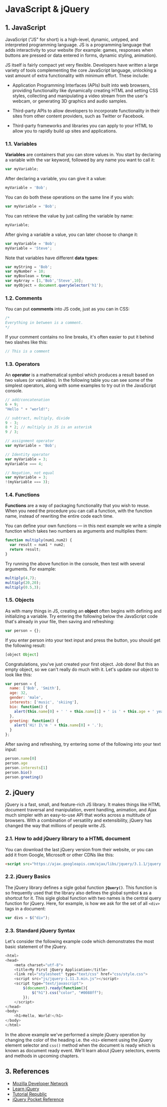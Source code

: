# JavaScript & jQuery

## 1. JavaScript

JavaScript ("JS" for short) is a high-level, dynamic, untyped, and interpreted programming language. JS is a programming language that adds interactivity to your website (for example: games, responses when buttons are pressed or data entered in forms, dynamic styling, animation).

JS itself is fairly compact yet very flexible. Developers have written a large variety of tools complementing the core JavaScript language, unlocking a vast amount of extra functionality with minimum effort. These include:

* Application Programming Interfaces (APIs) built into web browsers, providing functionality like dynamically creating HTML and setting CSS styles, collecting and manipulating a video stream from the user's webcam, or generating 3D graphics and audio samples.

* Third-party APIs to allow developers to incorporate functionality in their sites from other content providers, such as Twitter or Facebook.

* Third-party frameworks and libraries you can apply to your HTML to allow you to rapidly build up sites and applications.

### 1.1. Variables

**Variables** are containers that you can store values in. You start by declaring a variable with the var keyword, followed by any name you want to call it:

```javascript
var myVariable;
```

After declaring a variable, you can give it a value:

```javascript
myVariable = 'Bob';
```

You can do both these operations on the same line if you wish:

```javascript
var myVariable = 'Bob';
```

You can retrieve the value by just calling the variable by name:

```javascript
myVariable;
```

After giving a variable a value, you can later choose to change it:

```javascript
var myVariable = 'Bob';
myVariable = 'Steve';
```

Note that variables have different **data types**:

```javascript
var myString = 'Bob';
var myNumber = 10;
var myBoolean = true;
var myArray = [1,'Bob','Steve',10];
var myObject = document.querySelector('h1');
```

### 1.2. Comments

You can put **comments** into JS code, just as you can in CSS:

```javascript
/*
Everything in between is a comment.
*/
```

If your comment contains no line breaks, it's often easier to put it behind two slashes like this:

```javascript
// This is a comment
```

### 1.3. Operators

An **operator** is a mathematical symbol which produces a result based on two values (or variables). In the following table you can see some of the simplest operators, along with some examples to try out in the JavaScript console.

```javascript
// add/concatenation
6 + 9;
"Hello " + "world!";

// subtract, multiply, divide
9 - 3;
8 * 2; // multiply in JS is an asterisk
9 / 3;

// assignment operator
var myVariable = 'Bob';

// Identity operator
var myVariable = 3;
myVariable === 4;

// Negation, not equal
var myVariable = 3;
!(myVariable === 3);
```

### 1.4. Functions

**Functions** are a way of packaging functionality that you wish to reuse. When you need the procedure you can call a function, with the function name, instead of rewriting the entire code each time.

You can define your own functions — in this next example we write a simple function which takes two numbers as arguments and multiplies them:

```javascript
function multiply(num1,num2) {
  var result = num1 * num2;
  return result;
}
```

Try running the above function in the console, then test with several arguments. For example:

```javascript
multiply(4,7);
multiply(20,20);
multiply(0.5,3);
```

### 1.5. Objects

As with many things in JS, creating an **object** often begins with defining and initializing a variable. Try entering the following below the JavaScript code that's already in your file, then saving and refreshing:

```javascript
var person = {};
```

If you enter person into your text input and press the button, you should get the following result:

```javascript
[object Object]
```

Congratulations, you've just created your first object. Job done! But this an empty object, so we can't really do much with it. Let's update our object to look like this:

```javascript
var person = {
  name: ['Bob', 'Smith'],
  age: 32,
  gender: 'male',
  interests: ['music', 'skiing'],
  bio: function() {
    alert(this.name[0] + ' ' + this.name[1] + ' is ' + this.age + ' years old. He likes ' + this.interests[0] + ' and ' + this.interests[1] + '.');
  },
  greeting: function() {
    alert('Hi! I\'m ' + this.name[0] + '.');
  }
};
```

After saving and refreshing, try entering some of the following into your text input:

```javascript
person.name[0]
person.age
person.interests[1]
person.bio()
person.greeting()
```

## 2. jQuery

jQuery is a fast, small, and feature-rich JS library. It makes things like HTML document traversal and manipulation, event handling, animation, and Ajax much simpler with an easy-to-use API that works across a multitude of browsers. With a combination of versatility and extensibility, jQuery has changed the way that millions of people write JS.

### 2.1. How to add jQuery library to a HTML document

You can download the last jQuery version from their website, or you can add it from Google, Microsoft or other CDNs like this:

```html
<script src="https://ajax.googleapis.com/ajax/libs/jquery/3.1.1/jquery.min.js"></script>
```

### 2.2. jQuery Basics

The jQuery library defines a sigle gobal function **`jQuery()`**. This function is so frequently used that the library also defines the global symbol **`$`** as a shortcut for it. This sigle global function with two names is the central query function for jQuery. Here, for example, is how we ask for the set of all `<div>` tags in a document:

```javascript
var divs = $("div");
```

### 2.3. Standard jQuery Syntax

Let's consider the following example code which demonstrates the most basic statement of the jQuery.

```javascript
<html>
<head>
    <meta charset="utf-8">
    <title>My First jQuery Application</title>
    <link rel="stylesheet" type="text/css" href="css/style.css">
    <script src="js/jquery-1.11.3.min.js"></script>
    <script type="text/javascript">
        $(document).ready(function(){
            $("h1").css("color", "#0088ff");
        });
    </script>
</head>
<body>
    <h1>Hello, World!</h1>
</body>
</html>
```

In the above example we've performed a simple jQuery operation by changing the color of the heading i.e. the `<h1>` element using the jQuery element selector and `css()` method when the document is ready which is known as document ready event. We'll learn about jQuery selectors, events and methods in upcoming chapters.

## 3. References

* [Mozilla Developer Network](https://developer.mozilla.org/)
* [Learn jQuery](https://learn.jquery.com/)
* [Tutorial Republic](http://www.tutorialrepublic.com/jquery-tutorial/)
* [jQuery Pocket Reference](https://www.amazon.com/jQuery-Pocket-Reference-Read-Learn/dp/1449397220)
